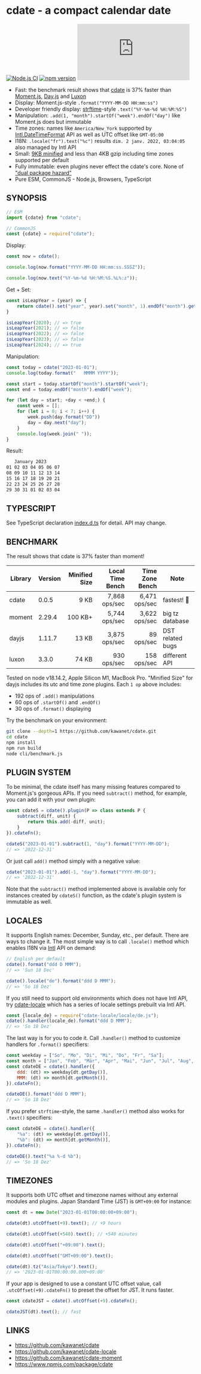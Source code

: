 # cdate - a compact calendar date

[![Node.js CI](https://github.com/kawanet/cdate/workflows/Node.js%20CI/badge.svg?branch=main)](https://github.com/kawanet/cdate/actions/)
[![npm version](https://img.shields.io/npm/v/cdate)](https://www.npmjs.com/package/cdate)
[![gzip size](https://img.badgesize.io/https://unpkg.com/cdate/dist/cdate.min.js?compression=gzip)](https://unpkg.com/cdate/dist/cdate.min.js)

- Fast: the benchmark result shows that [cdate](https://github.com/kawanet/cdate) is 37% faster than
  [Moment.js](https://www.npmjs.com/package/moment),
  [Day.js](https://www.npmjs.com/package/dayjs) and
  [Luxon](https://www.npmjs.com/package/luxon)
- Display: Moment.js-style `.format("YYYY-MM-DD HH:mm:ss")`
- Developer friendly display: [strftime](https://man.openbsd.org/strftime.3)-style `.text("%Y-%m-%d %H:%M:%S")`
- Manipulation: `.add(1, "month").startOf("week").endOf("day")` like Moment.js does but immutable
- Time zones: names like `America/New_York` supported by
  [Intl.DateTimeFormat](https://developer.mozilla.org/docs/Web/JavaScript/Reference/Global_Objects/Intl/DateTimeFormat/DateTimeFormat)
  API as well as UTC offset like `GMT-05:00`
- I18N: `.locale("fr").text("%c")` results `dim. 2 janv. 2022, 03:04:05` also managed by Intl API
- Small: [9KB minified](https://cdn.jsdelivr.net/npm/cdate/dist/cdate.min.js) and less than 4KB gzip including time zones supported per default
- Fully immutable: even plugins never effect the cdate's core.
  None of ["dual package hazard"](https://nodejs.org/api/packages.html#dual-package-hazard)
- Pure ESM, CommonJS - Node.js, Browsers, TypeScript

## SYNOPSIS

```js
// ESM
import {cdate} from "cdate";

// CommonJS
const {cdate} = require("cdate");
```

Display:

```js
const now = cdate();

console.log(now.format("YYYY-MM-DD HH:mm:ss.SSSZ"));

console.log(now.text("%Y-%m-%d %H:%M:%S.%L%:z"));
```

Get + Set:

```js
const isLeapYear = (year) => {
    return cdate().set("year", year).set("month", 1).endOf("month").get("date") === 29;
}

isLeapYear(2020); // => true
isLeapYear(2021); // => false
isLeapYear(2022); // => false
isLeapYear(2023); // => false
isLeapYear(2024); // => true
```

Manipulation:

```js
const today = cdate("2023-01-01");
console.log(today.format("   MMMM YYYY"));

const start = today.startOf("month").startOf("week");
const end = today.endOf("month").endOf("week");

for (let day = start; +day < +end;) {
    const week = [];
    for (let i = 0; i < 7; i++) {
        week.push(day.format("DD"))
        day = day.next("day");
    }
    console.log(week.join(" "));
}
```

Result:

```txt
   January 2023
01 02 03 04 05 06 07
08 09 10 11 12 13 14
15 16 17 18 19 20 21
22 23 24 25 26 27 28
29 30 31 01 02 03 04
```

## TYPESCRIPT

See TypeScript declaration [index.d.ts](https://github.com/kawanet/cdate/blob/main/index.d.ts) for detail. API may
change.

## BENCHMARK

The result shows that cdate is 37% faster than moment!

| Library | Version | Minified Size | Local Time Bench | Time Zone Bench | Note             |
|---------|---------|--------------:|-----------------:|----------------:|------------------|
| cdate   | 0.0.5   |          9 KB |    7,868 ops/sec |   6,471 ops/sec | fastest! 🍺      |
| moment  | 2.29.4  |       100 KB+ |    5,744 ops/sec |   3,622 ops/sec | big tz database  |
| dayjs   | 1.11.7  |         13 KB |    3,875 ops/sec |      89 ops/sec | DST related bugs |
| luxon   | 3.3.0   |         74 KB |      930 ops/sec |     158 ops/sec | different API    |

Tested on node v18.14.2, Apple Silicon M1, MacBook Pro.
"Minified Size" for dayjs includes its utc and time zone plugins.
Each `1 op` above includes:

- 192 ops of `.add()` manipulations
- 60 ops of `.startOf()` and `.endOf()`
- 30 ops of `.format()` displaying

Try the benchmark on your environment:

```sh
git clone --depth=1 https://github.com/kawanet/cdate.git
cd cdate
npm install
npm run build
node cli/benchmark.js
```

## PLUGIN SYSTEM

To be minimal, the cdate itself has many missing features compared to Moment.js's gorgeous APIs.
If you need `subtract()` method, for example, you can add it with your own plugin:

```js
const cdateS = cdate().plugin(P => class extends P {
    subtract(diff, unit) {
        return this.add(-diff, unit);
    }
}).cdateFn();

cdateS("2023-01-01").subtract(1, "day").format("YYYY-MM-DD");
// => '2022-12-31'
```

Or just call `add()` method simply with a negative value:

```js
cdate("2023-01-01").add(-1, "day").format("YYYY-MM-DD");
// => '2022-12-31'
```

Note that the `subtract()` method implemented above is available only for instances created by `cdateS()` function,
as the cdate's plugin system is immutable as well.

## LOCALES

It supports English names: December, Sunday, etc., per default.
There are ways to change it.
The most simple way is to call `.locale()` method which enables I18N via
[Intl](https://developer.mozilla.org/docs/Web/JavaScript/Reference/Global_Objects/Intl/DateTimeFormat/DateTimeFormat)
API on demand:

```js
// English per default
cdate().format("ddd D MMM");
// => 'Sun 18 Dec'

cdate().locale("de").format("ddd D MMM");
// => 'So 18 Dez'
```

If you still need to support old environments which does not have Intl API, try
[cdate-locale](https://www.npmjs.com/package/cdate-locale)
which has a series of locale settings prebuilt via Intl API.

```js
const {locale_de} = require("cdate-locale/locale/de.js");
cdate().handler(locale_de).format("ddd D MMM");
// => 'So 18 Dez'
```

The last way is for you to code it.
Call `.handler()` method to customize handlers for `.format()` specifiers:

```js
const weekday = ["So", "Mo", "Di", "Mi", "Do", "Fr", "Sa"];
const month = ["Jan", "Feb", "Mär", "Apr", "Mai", "Jun", "Jul", "Aug", "Sep", "Okt", "Nov", "Dez"];
const cdateDE = cdate().handler({
    ddd: (dt) => weekday[dt.getDay()],
    MMM: (dt) => month[dt.getMonth()],
}).cdateFn();

cdateDE().format("ddd D MMM");
// => 'So 18 Dez'
```

If you prefer `strftime`-style, the same `.handler()` method also works for `.text()` specifiers:

```js
const cdateDE = cdate().handler({
    "%a": (dt) => weekday[dt.getDay()],
    "%b": (dt) => month[dt.getMonth()],
}).cdateFn();

cdateDE().text("%a %-d %b");
// => 'So 18 Dez'
```

## TIMEZONES

It supports both UTC offset and timezone names
without any external modules and plugins.
Japan Standard Time (JST) is `GMT+09:00` for instance:

```js
const dt = new Date("2023-01-01T00:00:00+09:00");

cdate(dt).utcOffset(+9).text(); // +9 hours

cdate(dt).utcOffset(+540).text(); // +540 minutes

cdate(dt).utcOffset("+09:00").text();

cdate(dt).utcOffset("GMT+09:00").text();

cdate(dt).tz("Asia/Tokyo").text();
// => '2023-01-01T00:00:00.000+09:00'
```

If your app is designed to use a constant UTC offset value, call `.utcOffset(+9).cdateFn()` to preset the offset for JST. It runs faster.

```js
const cdateJST = cdate().utcOffset(+9).cdateFn();

cdateJST(dt).text(); // fast
```

## LINKS

- https://github.com/kawanet/cdate
- https://github.com/kawanet/cdate-locale
- https://github.com/kawanet/cdate-moment
- https://www.npmjs.com/package/cdate
